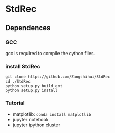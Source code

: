 # StdRec

## Dependences

### GCC

gcc is required to compile the cython files.

### install StdRec
```
git clone https://github.com/Zangshihui/StdRec
cd ./StdRec
python setup.py build_ext
python setup.py install
```

### Tutorial
- matplotlib:
`conda install matplotlib`
- jupyter notebook
- jupyter ipython cluster
